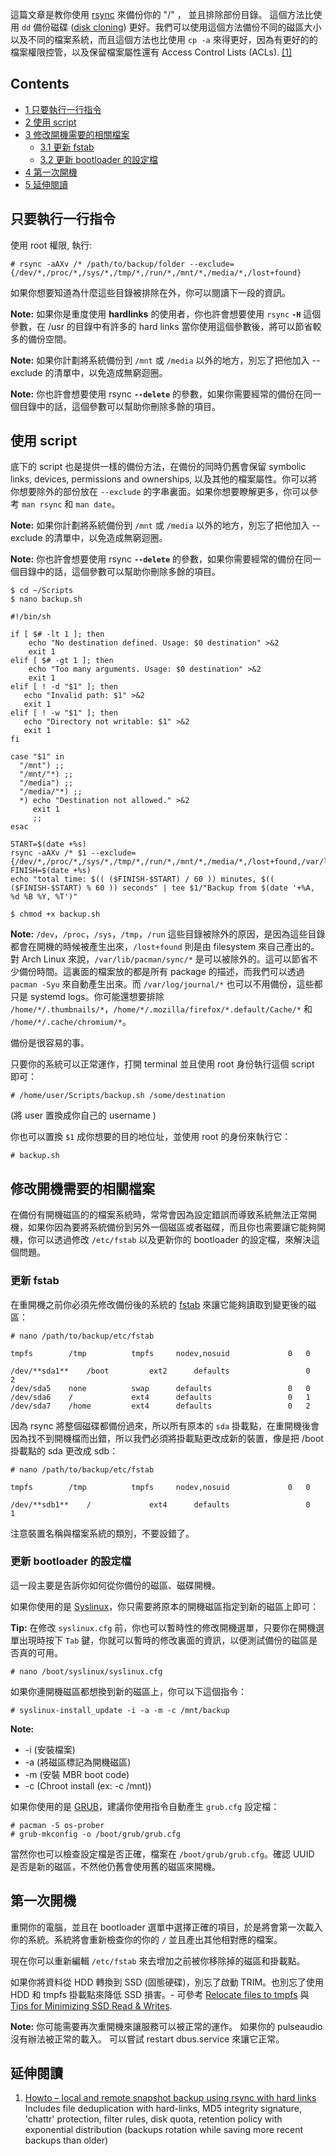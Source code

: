 這篇文章是教你使用 [rsync](/index.php/Rsync "Rsync") 來備份你的 "/" ， 並且排除部份目錄。 這個方法比使用 `dd` 備份磁碟 ([disk cloning](/index.php/Disk_cloning "Disk cloning")) 更好。我們可以使用這個方法備份不同的磁區大小以及不同的檔案系統，而且這個方法也比使用 `cp -a` 來得更好，因為有更好的的檔案權限控管，以及保留檔案屬性還有 Access Control Lists (ACLs). [[1]](http://www.bestbits.at/acl/about.html)

## Contents

*   [1 只要執行一行指令](#.E5.8F.AA.E8.A6.81.E5.9F.B7.E8.A1.8C.E4.B8.80.E8.A1.8C.E6.8C.87.E4.BB.A4)
*   [2 使用 script](#.E4.BD.BF.E7.94.A8_script)
*   [3 修改開機需要的相關檔案](#.E4.BF.AE.E6.94.B9.E9.96.8B.E6.A9.9F.E9.9C.80.E8.A6.81.E7.9A.84.E7.9B.B8.E9.97.9C.E6.AA.94.E6.A1.88)
    *   [3.1 更新 fstab](#.E6.9B.B4.E6.96.B0_fstab)
    *   [3.2 更新 bootloader 的設定檔](#.E6.9B.B4.E6.96.B0_bootloader_.E7.9A.84.E8.A8.AD.E5.AE.9A.E6.AA.94)
*   [4 第一次開機](#.E7.AC.AC.E4.B8.80.E6.AC.A1.E9.96.8B.E6.A9.9F)
*   [5 延伸閱讀](#.E5.BB.B6.E4.BC.B8.E9.96.B1.E8.AE.80)

## 只要執行一行指令

使用 root 權限, 執行:

```
# rsync -aAXv /* /path/to/backup/folder --exclude={/dev/*,/proc/*,/sys/*,/tmp/*,/run/*,/mnt/*,/media/*,/lost+found}

```

如果你想要知道為什麼這些目錄被排除在外，你可以閱讀下一段的資訊。

**Note:** 如果你是重度使用 **hardlinks** 的使用者，你也許會想要使用 `rsync` **`-H`** 這個參數，在 /usr 的目錄中有許多的 hard links 當你使用這個參數後，將可以節省較多的備份空間。

**Note:** 如果你計劃將系統備份到 `/mnt` 或 `/media` 以外的地方，別忘了把他加入 --exclude 的清單中，以免造成無窮迴圈。

**Note:** 你也許會想要使用 rsync **`--delete`** 的參數，如果你需要經常的備份在同一個目錄中的話，這個參數可以幫助你刪除多餘的項目。

## 使用 script

底下的 script 也是提供一樣的備份方法，在備份的同時仍舊會保留 symbolic links, devices, permissions and ownerships, 以及其他的檔案屬性。你可以將你想要除外的部份放在 `--exclude` 的字串裏面。如果你想要瞭解更多，你可以參考 `man rsync` 和 `man date`。

**Note:** 如果你計劃將系統備份到 `/mnt` 或 `/media` 以外的地方，別忘了把他加入 --exclude 的清單中，以免造成無窮迴圈。

**Note:** 你也許會想要使用 rsync **`--delete`** 的參數，如果你需要經常的備份在同一個目錄中的話，這個參數可以幫助你刪除多餘的項目。

```
$ cd ~/Scripts
$ nano backup.sh
```

```
#!/bin/sh

if [ $# -lt 1 ]; then 
    echo "No destination defined. Usage: $0 destination" >&2
    exit 1
elif [ $# -gt 1 ]; then
    echo "Too many arguments. Usage: $0 destination" >&2
    exit 1
elif [ ! -d "$1" ]; then
   echo "Invalid path: $1" >&2
   exit 1
elif [ ! -w "$1" ]; then
   echo "Directory not writable: $1" >&2
   exit 1
fi

case "$1" in
  "/mnt") ;;
  "/mnt/"*) ;;
  "/media") ;;
  "/media/"*) ;;
  *) echo "Destination not allowed." >&2 
     exit 1 
     ;;
esac

START=$(date +%s)
rsync -aAXv /* $1 --exclude={/dev/*,/proc/*,/sys/*,/tmp/*,/run/*,/mnt/*,/media/*,/lost+found,/var/lib/pacman/sync/*}
FINISH=$(date +%s)
echo "total time: $(( ($FINISH-$START) / 60 )) minutes, $(( ($FINISH-$START) % 60 )) seconds" | tee $1/"Backup from $(date '+%A, %d %B %Y, %T')"
```

```
$ chmod +x backup.sh

```

**Note:** `/dev`，`/proc`，`/sys`，`/tmp`，`/run` 這些目錄被除外的原因，是因為這些目錄都會在開機的時候被產生出來，`/lost+found` 則是由 filesystem 來自己產出的。對 Arch Linux 來說，`/var/lib/pacman/sync/*` 是可以被除外的。這可以節省不少備份時間。這裏面的檔案放的都是所有 package 的描述，而我們可以透過`pacman -Syu` 來自動產生出來。而 `/var/log/journal/*` 也可以不用備份，這些都只是 systemd logs。你可能還想要排除 `/home/*/.thumbnails/*`，`/home/*/.mozilla/firefox/*.default/Cache/*` 和 `/home/*/.cache/chromium/*`。

備份是很容易的事。

只要你的系統可以正常運作，打開 terminal 並且使用 root 身份執行這個 script 即可：

```
# /home/user/Scripts/backup.sh /some/destination

```

(將 user 置換成你自己的 username )

你也可以置換 `$1` 成你想要的目的地位址，並使用 root 的身份來執行它：

```
# backup.sh

```

## 修改開機需要的相關檔案

在備份有開機磁區的的檔案系統時，常常會因為設定錯誤而導致系統無法正常開機，如果你因為要將系統備份到另外一個磁區或者磁碟，而且你也需要讓它能夠開機，你可以透過修改 `/etc/fstab` 以及更新你的 bootloader 的設定檔，來解決這個問題。

### 更新 fstab

在重開機之前你必須先修改備份後的系統的 [fstab](/index.php/Fstab "Fstab") 來讓它能夠讀取到變更後的磁區：

 `# nano /path/to/backup/etc/fstab` 
```
tmpfs        /tmp          tmpfs     nodev,nosuid             0   0

/dev/**sda1**    /boot         ext2      defaults                 0   2
/dev/sda5    none          swap      defaults                 0   0
/dev/sda6    /             ext4      defaults                 0   1
/dev/sda7    /home         ext4      defaults                 0   2
```

因為 rsync 將整個磁碟都備份過來，所以所有原本的 `sda` 掛載點，在重開機後會因為找不到開機檔而出錯，所以我們必須將掛載點更改成新的裝置，像是把 /boot 掛載點的 sda 更改成 sdb：

 `# nano /path/to/backup/etc/fstab` 
```
tmpfs        /tmp          tmpfs     nodev,nosuid             0   0

/dev/**sdb1**    /             ext4      defaults                 0   1
```

注意裝置名稱與檔案系統的類別，不要設錯了。

### 更新 bootloader 的設定檔

這一段主要是告訴你如何從你備份的磁區、磁碟開機。

如果你使用的是 [Syslinux](/index.php/Syslinux "Syslinux")，你只需要將原本的開機磁區指定到新的磁區上即可：

**Tip:** 在修改 `syslinux.cfg` 前，你也可以暫時性的修改開機選單，只要你在開機選單出現時按下 `Tab` 鍵，你就可以暫時的修改裏面的資訊，以便測試備份的磁區是否真的可用。

```
# nano /boot/syslinux/syslinux.cfg

```

如果你連開機磁區都想換到新的磁區上，你可以下這個指令：

```
# syslinux-install_update -i -a -m -c /mnt/backup

```

**Note:**

*   -i (安裝檔案)
*   -a (將磁區標記為開機磁區)
*   -m (安裝 MBR boot code)
*   -c (Chroot install (ex: -c /mnt))

如果你使用的是 [GRUB](/index.php/GRUB "GRUB")，建議你使用指令自動產生 `grub.cfg` 設定檔：

```
# pacman -S os-prober
# grub-mkconfig -o /boot/grub/grub.cfg

```

當然你也可以檢查設定檔是否正確，檔案在 `/boot/grub/grub.cfg`。確認 UUID 是否是新的磁區，不然他仍舊會使用舊的磁區來開機。

## 第一次開機

重開你的電腦，並且在 bootloader 選單中選擇正確的項目，於是將會第一次載入你的系統。系統將會重新檢查你的你的 `/` 並且產出其他相對應的檔案。

現在你可以重新編輯 `/etc/fstab` 來去增加之前被你移除掉的磁區和掛載點。

如果你將資料從 HDD 轉換到 SSD (固態硬碟)，別忘了啟動 TRIM。也別忘了使用 HDD 和 tmpfs 掛載點來降低 SSD 損害。- 可參考 [Relocate files to tmpfs](/index.php/Improving_performance#Relocate_files_to_tmpfs "Improving performance") 與 [Tips for Minimizing SSD Read & Writes](/index.php/Solid_State_Drives#Tips_for_minimizing_disk_reads.2Fwrites "Solid State Drives").

**Note:** 你可能需要再次重開機來讓服務可以被正常的運作。 如果你的 pulseaudio沒有辦法被正常的載入。 可以嘗試 restart dbus.service 來讓它正常。

## 延伸閱讀

1.  [Howto – local and remote snapshot backup using rsync with hard links](http://blog.pointsoftware.ch/index.php/howto-local-and-remote-snapshot-backup-using-rsync-with-hard-links/) Includes file deduplication with hard-links, MD5 integrity signature, 'chattr' protection, filter rules, disk quota, retention policy with exponential distribution (backups rotation while saving more recent backups than older)